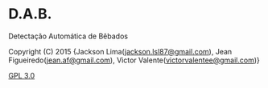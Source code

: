 # D.A.B.
Detectação Automática de Bêbados

Copyright (C) 2015  {Jackson Lima(jackson.lsl87@gmail.com), Jean Figueiredo(jean.af@gmail.com), Victor Valente(victorvalentee@gmail.com)}

[GPL 3.0](https://github.com/jackson7am/D.A.B./blob/master/LICENSE)
